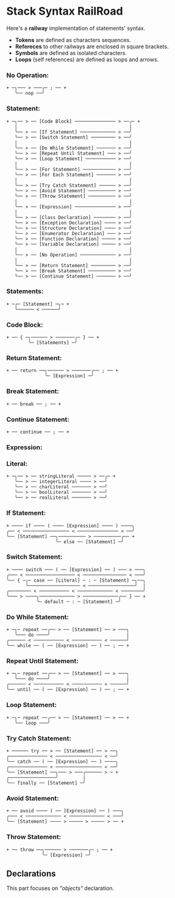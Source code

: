 
# Stack Syntax RailRoad

Here's a **railway** implementation of statements' syntax.

- **Tokens** are defined as characters sequences.
- **Refereces** to other railways are enclosed in square brackets.
- **Symbols** are defined as isolated characters.
- **Loops** (self references) are defined as loops and arrows.

### No Operation:

    + ─╮─── > ───╭─ ; ── +
       ╰── nop ──╯

### Statement:

    + ─╮── > ── [Code Block] ─────────────── > ──╭─ +
       |                                         |
       ╰── > ── [If Statement] ───────────── > ──╯
       ╰── > ── [Switch Statement] ───────── > ──╯
       |                                         |
       ╰── > ── [Do While Statement] ─────── > ──╯
       ╰── > ── [Repeat Until Statement] ─── > ──╯
       ╰── > ── [Loop Statement] ─────────── > ──╯
       |                                         |
       ╰── > ── [For Statement] ──────────── > ──╯
       ╰── > ── [For Each Statement] ─────── > ──╯
       |                                         |
       ╰── > ── [Try Catch Statement] ────── > ──╯
       ╰── > ── [Avoid Statement] ────────── > ──╯
       ╰── > ── [Throw Statement] ────────── > ──╯
       |                                         |
       ╰── > ── [Expression] ─────────────── > ──╯
       |                                         |
       ╰── > ── [Class Declaration] ──────── > ──╯
       ╰── > ── [Exception Declaration] ──── > ──╯
       ╰── > ── [Structure Declaration] ──── > ──╯
       ╰── > ── [Enumerator Declaration] ─── > ──╯
       ╰── > ── [Function Declaration] ───── > ──╯
       ╰── > ── [Variable Declaration] ───── > ──╯
       |                                         |
       ╰── > ── [No Operation] ───────────── > ──╯
       |                                         |
       ╰── > ── [Return Statement] ───────── > ──╯
       ╰── > ── [Break Statement] ────────── > ──╯
       ╰── > ── [Continue Statement] ─────── > ──╯

### Statements:

    + ─╭─ [Statement] ─╮─ +
       ╰────── < ──────╯

### Code Block:

    + ── { ─╮────── > ───────╭─ } ── +
            ╰─ [Statements] ─╯

### Return Statement:

    + ── return ──╮────── > ───────╭── ; ── +
                  ╰─ [Expression] ─╯

### Break Statement:

    + ── break ── ; ── +

### Continue Statement:

    + ── continue ── ; ── +

### Expression:



### Literal:

    + ─╮── > ── stringLiteral ───── > ──╭─ +
       ╰── > ── integerLiteral ──── > ──╯
       ╰── > ── charLiteral ─────── > ──╯
       ╰── > ── boolLiteral ─────── > ──╯
       ╰── > ── realLiteral ─────── > ──╯

### If Statement:

    + ──── if ──── ( ──── [Expression] ──── ) ────╮
    ╭── < ───────────────── < ─────────────── < ──╯
    ╰── [Statement] ──╮────────── > ──────────╭── +
                      ╰─ else ── [Statement] ─╯

### Switch Statement:

    + ──── switch ─── ( ── [Expression] ── ) ─── > ───╮
    ╭─── < ────────────────── < ──────────────── < ───╯
    ╰── { ─╭─ case ── [Literal] ─ : ─ [Statement] ─╮──╮
           ╰─────────────────── < ─────────────────╯  |
    ╭──────── < ─────────── < ───────────── < ────────╯
    ╰─── > ────╮───────────── > ─────────────╭── } ── +
               ╰─ default ─ : ─ [Statement] ─╯

### Do While Statement:

    + ─╮─ repeat ──╭── > ── [Statement] ── > ───╮
       ╰─── do ────╯                            |
    ╭────── < ─────────── < ─────────── < ──────╯
    ╰── while ── ( ── [Expression] ── ) ── ; ── +

### Repeat Until Statement:

    + ─╮─ repeat ──╭── > ── [Statement] ── > ───╮
       ╰─── do ────╯                            |
    ╭────── < ─────────── < ─────────── < ──────╯
    ╰── until ── ( ── [Expression] ── ) ── ; ── +

### Loop Statement:

    + ─╮─ repeat ──╭── > ── [Statement] ── > ── +
       ╰── loop ───╯

### Try Catch Statement:

    + ────── try ── > ── [Statement] ── > ──╮
    ╭────────────── < ───────────────── < ──╯
    ╰── catch ── ( ── [Expression] ── ) ────╮
    ╭────────────── < ───────────────── < ──╯
    ╰── [Statement] ──╮─── > ───╭────── > ─ +
    ╭─────────────────╯         |
    ╰── finally ── [Statement] ─╯

### Avoid Statement:

    + ── avoid ──── ( ── [Expression] ── ) ───╮
    ╭─── < ───────────── < ───────────── < ───╯
    ╰── [Statement] ──── > ───── > ───── > ── +

### Throw Statement:

    + ── throw ──╮────── > ───────╭─ ; ── +
                 ╰─ [Expression] ─╯

## Declarations

This part focuses on *"objects"* declaration.








